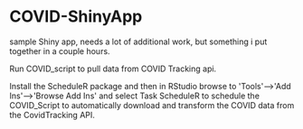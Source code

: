 # COVID-ShinyApp
sample Shiny app, needs a lot of additional work, but something i put together in a couple hours.

Run COVID_script to pull data from COVID Tracking api. 

Install the ScheduleR package and then in RStudio browse to 'Tools'-->'Add Ins'-->'Browse Add Ins' and select Task ScheduleR to schedule the COVID_Script to automatically download and transform the COVID data from the CovidTracking API. 


